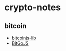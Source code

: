 # crypto-notes

## bitcoin

- [bitcoinjs-lib](https://github.com/bitcoinjs/bitcoinjs-lib)
- [BitGoJS](https://github.com/BitGo/BitGoJS)
